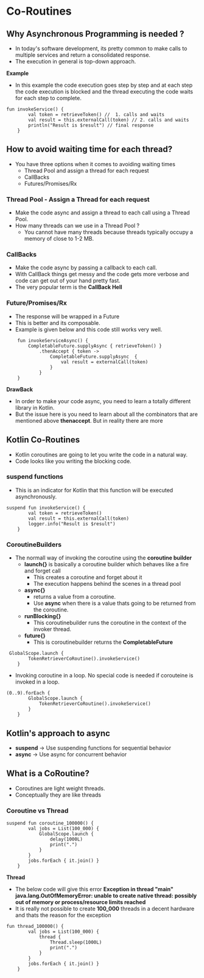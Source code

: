 # Co-Routines

## Why Asynchronous Programming is needed ?

-   In today's software development, its pretty common to make calls to multiple services and return a consolidated response.
-   The execution in general is top-down approach.

**Example**  

-   In this example the code execution goes step by step and at each step the code execution is blocked and the thread executing the code waits for each step to complete.

```aidl
fun invokeService() {
        val token = retrieveToken() //  1. calls and waits 
        val result = this.externalCall(token) // 2. calls and waits
        println("Result is $result") // final response
    }
```

## How to avoid waiting time for each thread?

-   You have three options when it comes to avoiding waiting times
    -   Thread Pool and assign a thread for each request
    -   CallBacks
    -   Futures/Promises/Rx

### Thread Pool - Assign a Thread for each request

-   Make the code async and assign a thread to each call using a Thread Pool.
-   How many threads can we use in a Thread Pool ?
     -  You cannot have many threads because threads typically occupy a memory of close to 1-2 MB.
     
### CallBacks

-   Make the code async by passing a callback to each call.
-   With CallBack things get messy and the code gets more verbose and code can get out of your hand pretty fast.
-   The very popular term is the **CallBack Hell** 

### Future/Promises/Rx

-   The response will be wrapped in a Future
-   This is better and its composable.
-   Example is given below and this code still works very well. 
```aidl
    fun invokeServiceAsync() {
        CompletableFuture.supplyAsync { retrieveToken() }
            .thenAccept { token ->
                CompletableFuture.supplyAsync  {
                    val result = externalCall(token)
                }
            }
    }
```

**DrawBack** 
-   In order to make your code async, you need to learn a totally different library in Kotlin.
-   But the issue here is you need to learn about all the combinators that are mentioned above **thenaccept**. But in reality there are more


## Kotlin Co-Routines

-   Kotlin coroutines are going to let you write the code in a natural way.
-   Code looks like you writing the blocking code.

### suspend functions

-   This is an indicator for Kotlin that this function will be executed asynchronously.

```aidl
suspend fun invokeService() {
        val token = retrieveToken()
        val result = this.externalCall(token)
        logger.info("Result is $result")
    }
```   

### CoroutineBuilders

-   The normall way of invoking the coroutine using the **coroutine builder**
    -   **launch{}** is basically a coroutine builder which behaves like a fire and forget call
        -   This creates a coroutine and forget about it
        -   The execution happens behind the scenes in a thread pool 
    -   **async{}**
        -   returns a value from a coroutine.
        -   Use **async** when there is a value thats going to be returned from the coroutine.
    -   **runBlocking{}**
        -   This coroutinebuilder runs the coroutine in the context of the invoker thread.        
    -   **future{}**
        -   This is coroutinebuilder returns the **CompletableFuture**
```aidl
 GlobalScope.launch {
        TokenRetrieverCoRoutine().invokeService()
    }
```
- Invoking coroutine in a loop. No special code is needed if corouteine is invoked in a loop.

```aidl
(0..9).forEach {
        GlobalScope.launch {
            TokenRetrieverCoRoutine().invokeService()
        }
    }
```

## Kotlin's approach to async

-   **suspend** -> Use suspending functions for sequential behavior
-   **async** ->   Use async for concurrent behavior

## What is a CoRoutine?

-   Coroutines are light weight threads.
-   Conceptually they are like threads

### Coroutine vs Thread

```aidl
suspend fun coroutine_100000() {
        val jobs = List(100_000) {
            GlobalScope.launch {
                delay(1000L)
                print(".")
            }
        }
        jobs.forEach { it.join() }
    }

```

**Thread**  

-   The below code will give this error **Exception in thread "main" java.lang.OutOfMemoryError: unable to create native thread: possibly out of memory or process/resource limits reached**
-   It is really not possible to create **100_000** threads in a decent hardware and thats the reason for the exception 

```aidl
fun thread_100000() {
        val jobs = List(100_000) {
            thread {
                Thread.sleep(1000L)
                print(".")
            }
        }
        jobs.forEach { it.join() }
    }
```

     